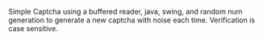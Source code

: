 Simple Captcha using a buffered reader, java, swing, and random num generation to generate a new captcha with noise each time. 
Verification is case sensitive.

